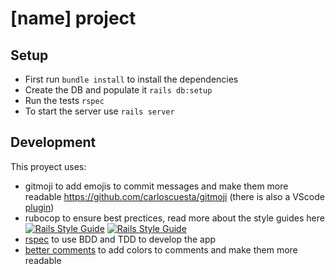 # [name] project

## Setup

- First run `bundle install` to install the dependencies
- Create the DB and populate it `rails db:setup`
- Run the tests `rspec`
- To start the server use `rails server`

## Development

This proyect uses:

- gitmoji to add emojis to commit messages and make them more readable https://github.com/carloscuesta/gitmoji (there is also a VScode [plugin](https://marketplace.visualstudio.com/items?itemName=seatonjiang.gitmoji-vscode))
- rubocop to ensure best prectices, read more about the style guides here [![Rails Style Guide](https://img.shields.io/badge/code_style-rails-brightgreen.svg)](https://rails.rubystyle.guide) [![Rails Style Guide](https://img.shields.io/badge/code_style-rspec-brightgreen.svg)](https://rspec.rubystyle.guide/)
- [rspec](http://rspec.info/) to use BDD and TDD to develop the app
- [better comments](https://marketplace.visualstudio.com/items?itemName=aaron-bond.better-comments) to add colors to comments and make them more readable
